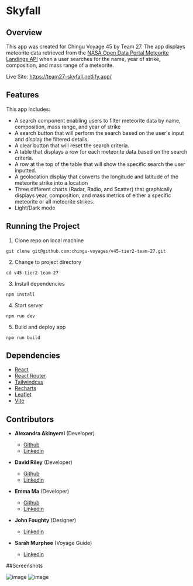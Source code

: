 # Skyfall

## Overview 

This app was created for Chingu Voyage 45 by Team 27. The app displays meteorite data retrieved from the [NASA Open Data Portal Meteorite Landings API]((https://data.nasa.gov/Space-Science/Meteorite-Landings/gh4g-9sfh)) when a user searches for the name, year of strike, composition, and mass range of a meteorite.

Live Site: https://team27-skyfall.netlify.app/

## Features 

This app includes:

- A search component enabling users to filter meteorite data by name, composition, mass range, and year of strike
- A search button that will perform the search based on the user's input and display the filtered details.
- A clear button that will reset the search criteria.
- A table that displays a row for each meteorite data based on the search criteria.
- A row at the top of the table that will show the specific search the user inputted.
- A geolocation display that converts the longitude and latitude of the meteorite strike into a location 
- Three different charts (Radar, Radio, and Scatter) that graphically displays year, composition, and mass 
metrics of either a specific meteorite or all meteorite strikes. 
- Light/Dark mode 

## Running the Project 

1. Clone repo on local machine 
```
git clone git@github.com:chingu-voyages/v45-tier2-team-27.git
```
2. Change to project directory 
```
cd v45-tier2-team-27
```
3. Install dependencies
```
npm install 
```
4. Start server 
```
npm run dev
```
5. Build and deploy app
```
npm run build 
```

## Dependencies

- [React](https://react.dev/)
- [React Router](https://reactrouter.com/en/main)
- [Tailwindcss](https://tailwindcss.com/)
- [Recharts](https://recharts.org/en-US/)
- [Leaflet](https://leafletjs.com/) 
- [Vite](https://vitejs.dev/)

## Contributors

- **Alexandra Akinyemi** (Developer)
    - [Github](https://github.com/AOA19)
    - [Linkedin](https://www.linkedin.com/in/alexandraak/)

- **David Riley** (Developer)
    - [Github](https://github.com/Drayved)
    - [Linkedin](https://www.linkedin.com/in/david-riley-dev/)

- **Emma Ma** (Developer)
    - [Github](https://github.com/EmmaBin)
    - [Linkedin]()

- **John Foughty** (Designer)
    - [Linkedin](https://www.linkedin.com/in/john-foughty-8ab43026/)

- **Sarah Murphee** (Voyage Guide)
    - [Linkedin](https://www.linkedin.com/in/sarah-murphree/)
 
##Screenshots

![image](https://github.com/chingu-voyages/v45-tier2-team-27/assets/104113643/8f1a0bf6-e6b7-4907-babf-0eb4ba7924ae)
![image](https://github.com/chingu-voyages/v45-tier2-team-27/assets/104113643/edcb6396-fd80-497d-8115-b5bdb794aeeb)


